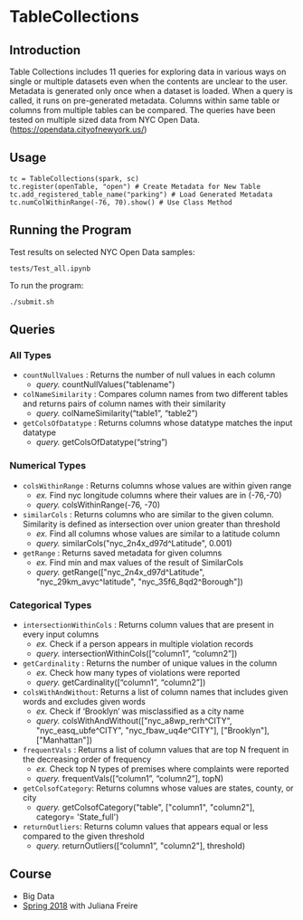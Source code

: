 # TableCollections
## Introduction
Table Collections includes 11 queries for exploring data in various ways on single or multiple datasets even when the contents are unclear to the user. Metadata is generated only once when a dataset is loaded. When a query is called, it runs on pre-generated metadata. Columns within same table or columns from multiple tables can be compared. The queries have been tested on multiple sized data from NYC Open Data. (https://opendata.cityofnewyork.us/)

## Usage
    tc = TableCollections(spark, sc)
    tc.register(openTable, "open") # Create Metadata for New Table
    tc.add_registered_table_name("parking") # Load Generated Metadata
    tc.numColWithinRange(-76, 70).show() # Use Class Method

## Running the Program
Test results on selected NYC Open Data samples:

    tests/Test_all.ipynb

To run the program:

    ./submit.sh

## Queries

### All Types

* `countNullValues` : Returns the number of null values in each column
    * _query._ countNullValues("tablename")
* `colNameSimilarity` : Compares column names from two different tables and returns pairs of column names with their similarity
    * _query._ colNameSimilarity(“table1”, “table2”)
* `getColsOfDatatype` : Returns columns whose datatype matches the input datatype
    * _query._ getColsOfDatatype(“string”)

### Numerical Types

* `colsWithinRange` : Returns columns whose values are within given range
    * _ex._ Find nyc longitude columns where their values are in (-76,-70)
    * _query._ colsWithinRange(-76, -70​)
* `similarCols` : Returns columns who are similar to the given column. Similarity is
defined as intersection over union greater than threshold
    * _ex._ Find all columns whose values are similar to a latitude column
    * _query._ similarCols("nyc_2n4x_d97d^Latitude", 0.001​)
* `getRange` : Returns saved metadata for given columns
    * _ex._ Find min and max values of the result of SimilarCols
    * _query._ getRange(["nyc_2n4x_d97d^Latitude", "nyc_29km_avyc^latitude", "nyc_35f6_8qd2^Borough"])

### Categorical Types
* `intersectionWithinCols` : Returns column values that are present in every input columns
    * _ex._ Check if a person appears in multiple violation records
    * _query._ intersectionWithinCols([“column1”, “column2”])
* `getCardinality` : Returns the number of unique values in the column
    * _ex._ Check how many types of violations were reported
    * _query._ getCardinality([“column1”, “column2”])
* `colsWithAndWithout`: Returns a list of column names that includes given words and excludes given words
    * _ex._ Check if ‘Brooklyn’ was misclassified as a city name
    * _query._ colsWithAndWithout(["nyc_a8wp_rerh^CITY", "nyc_easq_ubfe^CITY", "nyc_fbaw_uq4e^CITY"], ["Brooklyn"], ["Manhattan"])
* `frequentVals` : Returns a list of column values that are top N frequent in the decreasing order of frequency
    * _ex._ Check top N types of premises where complaints were reported
    * _query._ frequentVals([“column1”, “column2”], topN)
* `getColsofCategory`: Returns columns whose values are states, county, or city
    * _query._ getColsofCategory("table", ["column1", "column2"], category= 'State_full')
* `returnOutliers`: Returns column values that appears equal or less compared to the given threshold
	* _query._ returnOutliers([“column1”, "column2"], threshold)

## Course
* Big Data
* [Spring 2018](https://vgc.poly.edu/~juliana/courses/BigData2018/) with Juliana Freire
